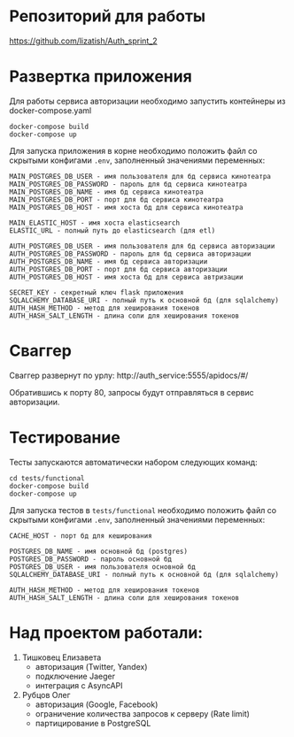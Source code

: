 # Репозиторий для работы

https://github.com/lizatish/Auth_sprint_2

# Развертка приложения

Для работы сервиса авторизации необходимо запустить контейнеры из docker-compose.yaml

```
docker-compose build
docker-compose up
```

Для запуска приложения в корне необходимо положить файл со скрытыми конфигами `.env`, заполненный значениями переменных:

```
MAIN_POSTGRES_DB_USER - имя пользователя для бд сервиса кинотеатра
MAIN_POSTGRES_DB_PASSWORD - пароль для бд сервиса кинотеатра
MAIN_POSTGRES_DB_NAME - имя бд сервиса кинотеатра 
MAIN_POSTGRES_DB_PORT - порт для бд сервиса кинотеатра
MAIN_POSTGRES_DB_HOST - имя хоста бд для сервиса кинотеатра

MAIN_ELASTIC_HOST - имя хоста elasticsearch
ELASTIC_URL - полный путь до elasticsearch (для etl)

AUTH_POSTGRES_DB_USER - имя пользователя для бд сервиса авторизации
AUTH_POSTGRES_DB_PASSWORD - пароль для бд сервиса авторизации
AUTH_POSTGRES_DB_NAME - имя бд сервиса авторизации 
AUTH_POSTGRES_DB_PORT - порт для бд сервиса авторизации
AUTH_POSTGRES_DB_HOST - имя хоста бд для сервиса автризации

SECRET_KEY - секретный ключ flask приложения
SQLALCHEMY_DATABASE_URI - полный путь к основной бд (для sqlalchemy)
AUTH_HASH_METHOD - метод для хеширования токенов
AUTH_HASH_SALT_LENGTH - длина соли для хеширования токенов
```

# Сваггер
Сваггер развернут по урлу:
http://auth_service:5555/apidocs/#/

Обратившись к порту 80, запросы будут отправляться в сервис авторизации.

# Тестирование

Тесты запускаются автоматически набором следующих команд:

```
cd tests/functional
docker-compose build
docker-compose up
```

Для запуска тестов в `tests/functional` необходимо положить файл со скрытыми конфигами `.env`, заполненный значениями
переменных:

```
CACHE_HOST - порт бд для кеширования

POSTGRES_DB_NAME - имя основной бд (postgres)
POSTGRES_DB_PASSWORD - пароль основной бд
POSTGRES_DB_USER - имя пользователя основной бд
SQLALCHEMY_DATABASE_URI - полный путь к основной бд (для sqlalchemy)

AUTH_HASH_METHOD - метод для хеширования токенов
AUTH_HASH_SALT_LENGTH - длина соли для хеширования токенов
```

# Над проектом работали:
1. Тишковец Елизавета
   - авторизация (Twitter, Yandex)
   - подключение Jaeger
   - интеграция с AsyncAPI
2. Рубцов Олег
   - авторизация (Google, Facebook)
   - ограничение количества запросов к серверу (Rate limit)
   - партицирование в PostgreSQL
